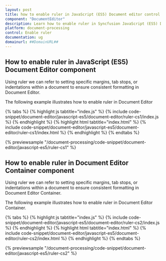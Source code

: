 ```yaml
---
layout: post
title: how to enable ruler in JavaScript (ES5) Document editor control | Syncfusion
component: "DocumentEditor"
description: Learn how to enable ruler in Syncfusion JavaScript (ES5) Document editor control of Syncfusion Essential JS 2 and more.
platform: document-processing
control: Enable ruler 
documentation: ug
domainurl: ##DomainURL##
---
```


## How to enable ruler in JavaScript (ES5) Document Editor component

Using ruler we can refer to setting specific margins, tab stops, or indentations within a document to ensure consistent formatting in Document Editor.

The following example illustrates how to enable ruler in Document Editor

{% tabs %}
{% highlight js tabtitle="index.js" %}
{% include code-snippet/document-editor/javascript-es5/document-editor/ruler-cs1/index.js %}
{% endhighlight %}
{% highlight html tabtitle="index.html" %}
{% include code-snippet/document-editor/javascript-es5/document-editor/ruler-cs1/index.html %}
{% endhighlight %}
{% endtabs %}

{% previewsample "/document-processing/code-snippet/document-editor/javascript-es5/ruler-cs1" %}

## How to enable ruler in Document Editor Container component

Using ruler we can refer to setting specific margins, tab stops, or indentations within a document to ensure consistent formatting in Document Editor Container.

The following example illustrates how to enable ruler in Document Editor Container.

{% tabs %}
{% highlight js tabtitle="index.js" %}
{% include code-snippet/document-editor/javascript-es5/document-editor/ruler-cs2/index.js %}
{% endhighlight %}
{% highlight html tabtitle="index.html" %}
{% include code-snippet/document-editor/javascript-es5/document-editor/ruler-cs2/index.html %}
{% endhighlight %}
{% endtabs %}

{% previewsample "/document-processing/code-snippet/document-editor/javascript-es5/ruler-cs2" %}
